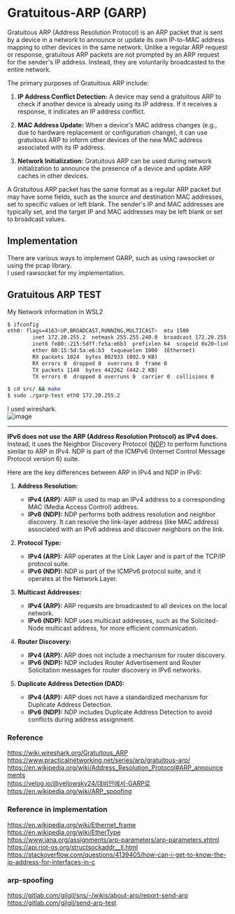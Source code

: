 # Gratuitous-ARP (GARP)
Gratuitous ARP (Address Resolution Protocol) is an ARP packet that is sent by a device in a network to announce or update its own IP-to-MAC address mapping to other devices in the same network. Unlike a regular ARP request or response, gratuitous ARP packets are not prompted by an ARP request for the sender's IP address. Instead, they are voluntarily broadcasted to the entire network.

The primary purposes of Gratuitous ARP include:

1. **IP Address Conflict Detection:** A device may send a gratuitous ARP to check if another device is already using its IP address. If it receives a response, it indicates an IP address conflict.

2. **MAC Address Update:** When a device's MAC address changes (e.g., due to hardware replacement or configuration change), it can use gratuitous ARP to inform other devices of the new MAC address associated with its IP address.

3. **Network Initialization:** Gratuitous ARP can be used during network initialization to announce the presence of a device and update ARP caches in other devices.

A Gratuitous ARP packet has the same format as a regular ARP packet but may have some fields, such as the source and destination MAC addresses, set to specific values or left blank. The sender's IP and MAC addresses are typically set, and the target IP and MAC addresses may be left blank or set to broadcast values.
## Implementation
There are various ways to implement GARP, such as using rawsocket or using the pcap library.  
I used rawsocket for my implementation.

## Gratuitous ARP TEST
My Network information in WSL2
```bash
$ ifconfig
eth0: flags=4163<UP,BROADCAST,RUNNING,MULTICAST>  mtu 1500
        inet 172.20.255.2  netmask 255.255.240.0  broadcast 172.20.255.255
        inet6 fe80::215:5dff:fe5a:e6b3  prefixlen 64  scopeid 0x20<link>
        ether 00:15:5d:5a:e6:b3  txqueuelen 1000  (Ethernet)
        RX packets 1024  bytes 802933 (802.9 KB)
        RX errors 0  dropped 0  overruns 0  frame 0
        TX packets 1148  bytes 442262 (442.2 KB)
        TX errors 0  dropped 0 overruns 0  carrier 0  collisions 0
```
```bash
$ cd src/ && make
$ sudo ./garp-test eth0 172.20.255.2
```
I used wireshark.  
![image](https://github.com/cryptogus/Gratuitous-ARP/assets/60291830/403279ec-16b2-4859-9256-45596d157203)  

---
**IPv6 does not use the ARP (Address Resolution Protocol) as IPv4 does.** Instead, it uses the Neighbor Discovery Protocol ([NDP](https://en.wikipedia.org/wiki/Neighbor_Discovery_Protocol)) to perform functions similar to ARP in IPv4. NDP is part of the ICMPv6 (Internet Control Message Protocol version 6) suite.

Here are the key differences between ARP in IPv4 and NDP in IPv6:

1. **Address Resolution:**
   - **IPv4 (ARP):** ARP is used to map an IPv4 address to a corresponding MAC (Media Access Control) address.
   - **IPv6 (NDP):** NDP performs both address resolution and neighbor discovery. It can resolve the link-layer address (like MAC address) associated with an IPv6 address and discover neighbors on the link.

2. **Protocol Type:**
   - **IPv4 (ARP):** ARP operates at the Link Layer and is part of the TCP/IP protocol suite.
   - **IPv6 (NDP):** NDP is part of the ICMPv6 protocol suite, and it operates at the Network Layer.

3. **Multicast Addresses:**
   - **IPv4 (ARP):** ARP requests are broadcasted to all devices on the local network.
   - **IPv6 (NDP):** NDP uses multicast addresses, such as the Solicited-Node multicast address, for more efficient communication.

4. **Router Discovery:**
   - **IPv4 (ARP):** ARP does not include a mechanism for router discovery.
   - **IPv6 (NDP):** NDP includes Router Advertisement and Router Solicitation messages for router discovery in IPv6 networks.

5. **Duplicate Address Detection (DAD):**
   - **IPv4 (ARP):** ARP does not have a standardized mechanism for Duplicate Address Detection.
   - **IPv6 (NDP):** NDP includes Duplicate Address Detection to avoid conflicts during address assignment.

### Reference  
https://wiki.wireshark.org/Gratuitous_ARP  
https://www.practicalnetworking.net/series/arp/gratuitous-arp/  
https://en.wikipedia.org/wiki/Address_Resolution_Protocol#ARP_announcements  
https://velog.io/@yellowsky24/데비안에서-GARP로  
https://en.wikipedia.org/wiki/ARP_spoofing

### Reference in implementation
https://en.wikipedia.org/wiki/Ethernet_frame  
https://en.wikipedia.org/wiki/EtherType  
https://www.iana.org/assignments/arp-parameters/arp-parameters.xhtml  
https://api.riot-os.org/structsockaddr__ll.html  
https://stackoverflow.com/questions/4139405/how-can-i-get-to-know-the-ip-address-for-interfaces-in-c

### arp-spoofing
https://gitlab.com/gilgil/sns/-/wikis/about-arp/report-send-arp  
https://gitlab.com/gilgil/send-arp-test  
